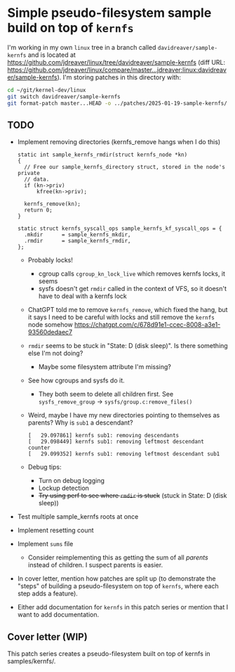 # Simple pseudo-filesystem sample build on top of `kernfs`

I'm working in my own `linux` tree in a branch called `davidreaver/sample-kernfs` and is located at <https://github.com/jdreaver/linux/tree/davidreaver/sample-kernfs> (diff URL: <https://github.com/jdreaver/linux/compare/master...jdreaver:linux:davidreaver/sample-kernfs>). I'm storing patches in this directory with:

```sh
cd ~/git/kernel-dev/linux
git switch davidreaver/sample-kernfs
git format-patch master...HEAD -o ../patches/2025-01-19-sample-kernfs/
```

## TODO

- Implement removing directories (kernfs_remove hangs when I do this)

  ```
  static int sample_kernfs_rmdir(struct kernfs_node *kn)
  {
  	// Free our sample_kernfs_directory struct, stored in the node's private
  	// data.
  	if (kn->priv)
  		kfree(kn->priv);

  	kernfs_remove(kn);
  	return 0;
  }

  static struct kernfs_syscall_ops sample_kernfs_kf_syscall_ops = {
  	.mkdir		= sample_kernfs_mkdir,
  	.rmdir		= sample_kernfs_rmdir,
  };
  ```

  - Probably locks!
    - cgroup calls `cgroup_kn_lock_live` which removes kernfs locks, it seems
    - sysfs doesn't get `rmdir` called in the context of VFS, so it doesn't have to deal with a kernfs lock
  - ChatGPT told me to remove `kernfs_remove`, which fixed the hang, but it says I need to be careful with locks and still remove the `kernfs` node somehow <https://chatgpt.com/c/678d91e1-ccec-8008-a3e1-93560dedaec7>
  - `rmdir` seems to be stuck in "State: D (disk sleep)". Is there something else I'm not doing?
    - Maybe some filesystem attribute I'm missing?
  - See how cgroups and sysfs do it.
    - They both seem to delete all children first. See `sysfs_remove_group` -> `sysfs/group.c:remove_files()`
  - Weird, maybe I have my new directories pointing to themselves as parents? Why is `sub1` a descendant?

    ```
    [   29.097861] kernfs sub1: removing descendants
    [   29.098449] kernfs sub1: removing leftmost descendant counter
    [   29.099352] kernfs sub1: removing leftmost descendant sub1
    ```

  - Debug tips:
    - Turn on debug logging
    - Lockup detection
    - ~~Try using perf to see where `rmdir` is stuck~~ (stuck in State: D (disk sleep))
- Test multiple sample_kernfs roots at once
- Implement resetting count
- Implement `sums` file
  - Consider reimplementing this as getting the sum of all _parents_ instead of children. I suspect parents is easier.
- In cover letter, mention how patches are split up (to demonstrate the "steps" of building a pseudo-filesystem on top of `kernfs`, where each step adds a feature).
- Either add documentation for `kernfs` in this patch series or mention that I want to add documentation.

## Cover letter (WIP)

This patch series creates a pseudo-filesystem built on top of kernfs in
samples/kernfs/.
